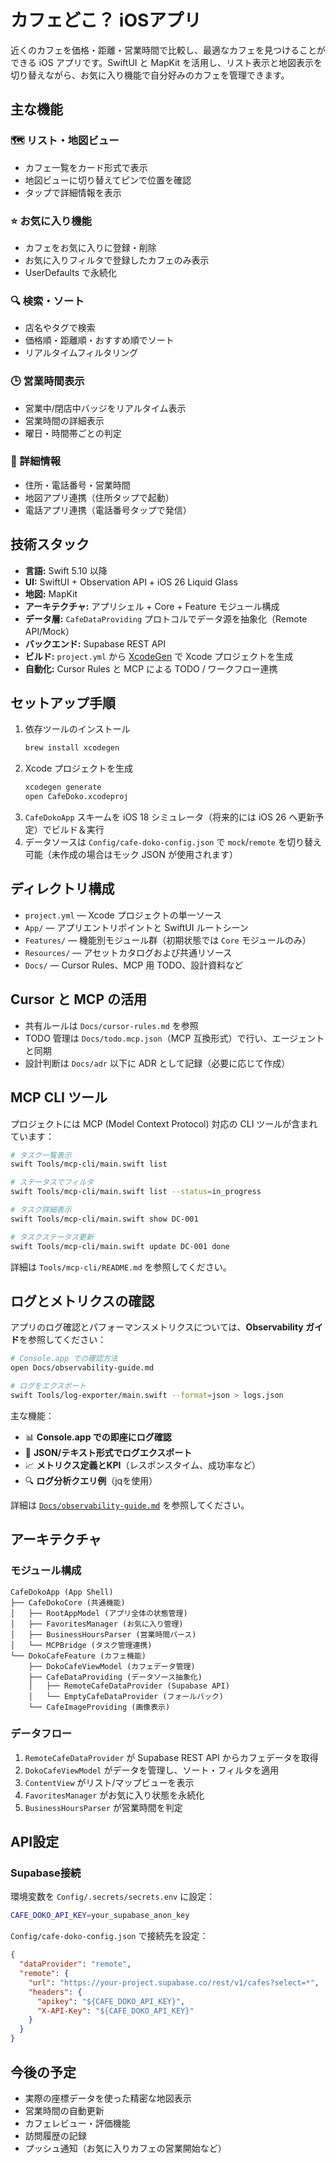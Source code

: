 # カフェどこ？ iOSアプリ

近くのカフェを価格・距離・営業時間で比較し、最適なカフェを見つけることができる iOS アプリです。SwiftUI と MapKit を活用し、リスト表示と地図表示を切り替えながら、お気に入り機能で自分好みのカフェを管理できます。

## 主な機能

### 🗺️ リスト・地図ビュー
- カフェ一覧をカード形式で表示
- 地図ビューに切り替えてピンで位置を確認
- タップで詳細情報を表示

### ⭐ お気に入り機能
- カフェをお気に入りに登録・削除
- お気に入りフィルタで登録したカフェのみ表示
- UserDefaults で永続化

### 🔍 検索・ソート
- 店名やタグで検索
- 価格順・距離順・おすすめ順でソート
- リアルタイムフィルタリング

### 🕒 営業時間表示
- 営業中/閉店中バッジをリアルタイム表示
- 営業時間の詳細表示
- 曜日・時間帯ごとの判定

### 📍 詳細情報
- 住所・電話番号・営業時間
- 地図アプリ連携（住所タップで起動）
- 電話アプリ連携（電話番号タップで発信）

## 技術スタック
- **言語:** Swift 5.10 以降
- **UI:** SwiftUI + Observation API + iOS 26 Liquid Glass
- **地図:** MapKit
- **アーキテクチャ:** アプリシェル + Core + Feature モジュール構成
- **データ層:** `CafeDataProviding` プロトコルでデータ源を抽象化（Remote API/Mock）
- **バックエンド:** Supabase REST API
- **ビルド:** `project.yml` から [XcodeGen](https://github.com/yonaskolb/XcodeGen) で Xcode プロジェクトを生成
- **自動化:** Cursor Rules と MCP による TODO / ワークフロー連携

## セットアップ手順
1. 依存ツールのインストール
   ```bash
   brew install xcodegen
   ```
2. Xcode プロジェクトを生成
   ```bash
   xcodegen generate
   open CafeDoko.xcodeproj
   ```
3. `CafeDokoApp` スキームを iOS 18 シミュレータ（将来的には iOS 26 へ更新予定）でビルド＆実行
4. データソースは `Config/cafe-doko-config.json` で `mock`/`remote` を切り替え可能（未作成の場合はモック JSON が使用されます）

## ディレクトリ構成
- `project.yml` — Xcode プロジェクトの単一ソース
- `App/` — アプリエントリポイントと SwiftUI ルートシーン
- `Features/` — 機能別モジュール群（初期状態では `Core` モジュールのみ）
- `Resources/` — アセットカタログおよび共通リソース
- `Docs/` — Cursor Rules、MCP 用 TODO、設計資料など

## Cursor と MCP の活用
- 共有ルールは `Docs/cursor-rules.md` を参照
- TODO 管理は `Docs/todo.mcp.json`（MCP 互換形式）で行い、エージェントと同期
- 設計判断は `Docs/adr` 以下に ADR として記録（必要に応じて作成）

## MCP CLI ツール

プロジェクトには MCP (Model Context Protocol) 対応の CLI ツールが含まれています：

```bash
# タスク一覧表示
swift Tools/mcp-cli/main.swift list

# ステータスでフィルタ
swift Tools/mcp-cli/main.swift list --status=in_progress

# タスク詳細表示
swift Tools/mcp-cli/main.swift show DC-001

# タスクステータス更新
swift Tools/mcp-cli/main.swift update DC-001 done
```

詳細は `Tools/mcp-cli/README.md` を参照してください。

## ログとメトリクスの確認

アプリのログ確認とパフォーマンスメトリクスについては、**Observability ガイド**を参照してください：

```bash
# Console.app での確認方法
open Docs/observability-guide.md

# ログをエクスポート
swift Tools/log-exporter/main.swift --format=json > logs.json
```

主な機能：
- 📊 **Console.app での即座にログ確認**
- 📁 **JSON/テキスト形式でログエクスポート**
- 📈 **メトリクス定義とKPI**（レスポンスタイム、成功率など）
- 🔍 **ログ分析クエリ例**（jqを使用）

詳細は [`Docs/observability-guide.md`](Docs/observability-guide.md) を参照してください。

## アーキテクチャ

### モジュール構成
```
CafeDokoApp (App Shell)
├── CafeDokoCore (共通機能)
│   ├── RootAppModel (アプリ全体の状態管理)
│   ├── FavoritesManager (お気に入り管理)
│   ├── BusinessHoursParser (営業時間パース)
│   └── MCPBridge (タスク管理連携)
└── DokoCafeFeature (カフェ機能)
    ├── DokoCafeViewModel (カフェデータ管理)
    ├── CafeDataProviding (データソース抽象化)
    │   ├── RemoteCafeDataProvider (Supabase API)
    │   └── EmptyCafeDataProvider (フォールバック)
    └── CafeImageProviding (画像表示)
```

### データフロー
1. `RemoteCafeDataProvider` が Supabase REST API からカフェデータを取得
2. `DokoCafeViewModel` がデータを管理し、ソート・フィルタを適用
3. `ContentView` がリスト/マップビューを表示
4. `FavoritesManager` がお気に入り状態を永続化
5. `BusinessHoursParser` が営業時間を判定

## API設定

### Supabase接続
環境変数を `Config/.secrets/secrets.env` に設定：
```bash
CAFE_DOKO_API_KEY=your_supabase_anon_key
```

`Config/cafe-doko-config.json` で接続先を設定：
```json
{
  "dataProvider": "remote",
  "remote": {
    "url": "https://your-project.supabase.co/rest/v1/cafes?select=*",
    "headers": {
      "apikey": "${CAFE_DOKO_API_KEY}",
      "X-API-Key": "${CAFE_DOKO_API_KEY}"
    }
  }
}
```

## 今後の予定
- 実際の座標データを使った精密な地図表示
- 営業時間の自動更新
- カフェレビュー・評価機能
- 訪問履歴の記録
- プッシュ通知（お気に入りカフェの営業開始など）
